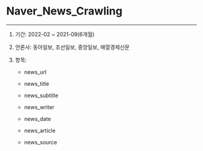 # Naver_News_Crawling

---

1. 기간:  2022-02 ~ 2021-09(6개월)

2. 언론사: 동아일보, 조선일보, 중앙일보, 매열경제신문

3. 항목: 

   - news_url

   - news_title

   - news_subtitle

   - news_writer

   - news_date

   - news_article

   - news_source

